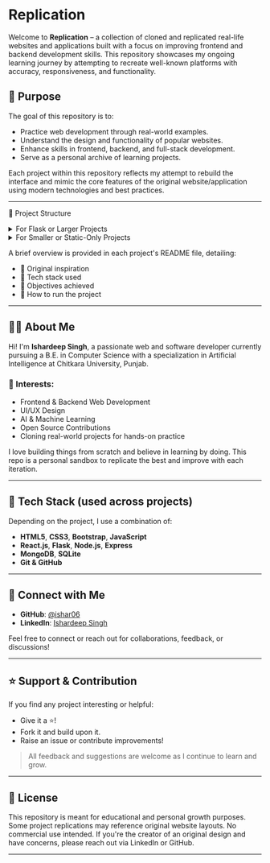 #  Replication

Welcome to **Replication** – a collection of cloned and replicated real-life websites and applications built with a focus on improving frontend and backend development skills. This repository showcases my ongoing learning journey by attempting to recreate well-known platforms with accuracy, responsiveness, and functionality.

## 📌 Purpose

The goal of this repository is to:
- Practice web development through real-world examples.
- Understand the design and functionality of popular websites.
- Enhance skills in frontend, backend, and full-stack development.
- Serve as a personal archive of learning projects.

Each project within this repository reflects my attempt to rebuild the interface and mimic the core features of the original website/application using modern technologies and best practices.

---

📁 Project Structure
<details> <summary>For Flask or Larger Projects</summary>

```
/Project-Name
│
├── static/               # Static assets
│   ├── css/              # Stylesheets
│   ├── images/           # Images and icons
│   ├── videos/           # Video files (if any)
│   └── ...               # Other media (fonts, animations, etc.)
│
├── scripts/              # JavaScript files
│
├── templates/            # HTML templates (for Flask or similar)
│
├── backend/              # Backend logic (Flask routes, APIs, etc.)
│
├── README.md             # Project-specific documentation
│
└── app.py / index.html   # Main backend file or entry HTML (depends on project)
```
</details> <details> <summary>For Smaller or Static-Only Projects</summary>

```
/Project-Name
│
├── css/                  # Stylesheets
├── js/                   # JavaScript files
├── images/               # Image assets
├── index.html            # Main HTML file
└── README.md             # Project documentation
```
</details>


A brief overview is provided in each project's README file, detailing:
- 📄 Original inspiration
- 🧰 Tech stack used
- 🎯 Objectives achieved
- 🚀 How to run the project

---

## 👨‍💻 About Me

Hi! I'm **Ishardeep Singh**, a passionate web and software developer currently pursuing a B.E. in Computer Science with a specialization in Artificial Intelligence at Chitkara University, Punjab.

### 🔭 Interests:
- Frontend & Backend Web Development
- UI/UX Design
- AI & Machine Learning
- Open Source Contributions
- Cloning real-world projects for hands-on practice

I love building things from scratch and believe in learning by doing. This repo is a personal sandbox to replicate the best and improve with each iteration.

---

## 🚀 Tech Stack (used across projects)

Depending on the project, I use a combination of:
- **HTML5**, **CSS3**, **Bootstrap**, **JavaScript**
- **React.js**, **Flask**, **Node.js**, **Express**
- **MongoDB**, **SQLite**
- **Git & GitHub**

---

## 🔗 Connect with Me

- **GitHub**: [@ishar06](https://github.com/ishar06)
- **LinkedIn**: [Ishardeep Singh](https://www.linkedin.com/in/ishardeep-singh-743789311/)

Feel free to connect or reach out for collaborations, feedback, or discussions!

---

## ⭐️ Support & Contribution

If you find any project interesting or helpful:
- Give it a ⭐️!
- Fork it and build upon it.
- Raise an issue or contribute improvements!

> All feedback and suggestions are welcome as I continue to learn and grow.

---

## 📝 License

This repository is meant for educational and personal growth purposes. Some project replications may reference original website layouts. No commercial use intended. If you're the creator of an original design and have concerns, please reach out via LinkedIn or GitHub.

---

